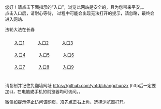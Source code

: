 您好！请点击下面指示的“入口”，浏览此网站是安全的，且为您带来平安。。 <br/>
点击入口后，请耐心等待， 过程中可能会出现无法打开的提示，请忽略，最终会进入网站. </br>

法轮大法在长春<br/>
<div style="padding:10px"><a style="margin:20px" target="_blank" href="https://dyxj4arti7dz1.cloudfront.net/2Qpsp?hhvwlfh" id="ccLink1" rel="nofollow">入口1</a> <a target="_blank" style="margin:20px" href="https://d1rruv1yzaizfn.cloudfront.net/2Qpsp?hlxkwl" id="ccLink2" rel="nofollow">入口2</a> <a style="margin:20px" target="_blank" href="https://d70jz6cf5e2yf.cloudfront.net/2Qpsp?rqozyq" id="ccLink3" rel="nofollow">入口3</a></div>

<div style="padding:10px" ><a style="margin:20px" target="_blank" href="https://dyxj4arti7dz1.cloudfront.net/2Qpsp?hhvwlfh" id="ccLink4" rel="nofollow">入口4</a> <a style="margin:20px" href="https://d1rruv1yzaizfn.cloudfront.net/2Qpsp?hlxkwl" target="_blank" id="ccLink5" rel="nofollow">入口5</a> <a style="margin:20px" href="https://d70jz6cf5e2yf.cloudfront.net/2Qpsp?rqozyq" target="_blank" id="ccLink6" rel="nofollow">入口6</a></div>

<div style="padding:10px"><a style="margin:20px" target="_blank" href="https://dyxj4arti7dz1.cloudfront.net/2Qpsp?hhvwlfh" id="ccLink7" rel="nofollow">入口7</a> <a style="margin:20px" href="https://d1rruv1yzaizfn.cloudfront.net/2Qpsp?hlxkwl" target="_blank" id="ccLink8" rel="nofollow">入口8</a> <a style="margin:20px" target="_blank" href="https://d70jz6cf5e2yf.cloudfront.net/2Qpsp?rqozyq" id="ccLink9" rel="nofollow">入口9</a></div>

<br/>



请复制并记住免翻墙网址 https://github.com/yntd/changchunzx (http后一定要加s)，在电脑或手机的浏览器均可访问。。<br/>

微信如提示停止访问该网页，须先点击右上角，选择浏览器打开。
